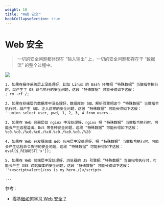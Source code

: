 ```yaml
---
weight: 10
title: "Web 安全"
bookCollapseSection: true
---
```


# Web 安全

> 一切的安全问题都体现在 “输入输出” 上，一切的安全问题都存在于 “数据流” 的整个过程中。

![](https://cdn.jsdelivr.net/gh/ikingye/imagehost/picgo/20200605000529.png)

    1. 如果在操作系统层上没处理好，比如 Linux 的 Bash 环境把 “特殊数据” 当做指令执行时，就产生了 OS 命令执行的安全问题，这段 “特殊数据” 可能长得如下这般：
    ; rm -rf /;

    2. 如果在存储层的数据库中没处理好，数据库的 SQL 解析引擎把这个 “特殊数据” 当做指令执行时，就产生 SQL 注入这样的安全问题，这段 “特殊数据” 可能长得如下这般：
    ' union select user, pwd, 1, 2, 3, 4 from users--

    3. 如果在 Web 容器层如 nginx 中没处理好，nginx 把 “特殊数据” 当做指令执行时，可能会产生远程溢出、DoS 等各种安全问题，这段 “特殊数据” 可能长得如下这般：
    %c0.%c0./%c0.%c0./%c0.%c0./%c0.%c0./%20

    4. 如果在 Web 开发框架或 Web 应用层中没处理好，把 “特殊数据” 当做指令执行时，可能会产生远程命令执行的安全问题，这段 “特殊数据” 可能长得如下这般：
    eval($_REQUEST['x']);

    5. 如果在 Web 前端层中没处理好，浏览器的 JS 引擎把 “特殊数据” 当做指令执行时，可能会产生 XSS 跨站脚本的安全问题，这段 “特殊数据” 可能长得如下这般：
    '"><script>alert(/cos is my hero./)</script>

    ...

参考：

- [零基础如何学习 Web 安全？](https://www.zhihu.com/question/21606800)
